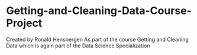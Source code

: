 # Getting-and-Cleaning-Data-Course-Project


Created by Ronald Hensbergen
As part of the course Getting and Cleaning Data 
which is again part of the Data Science Specialization

